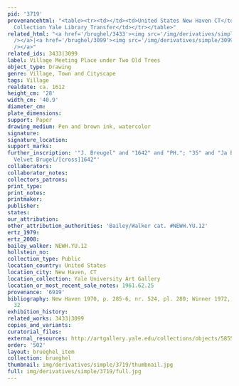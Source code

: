 ```yaml
---
pid: '3719'
provenancehtml: "<table><tr><td></td><td>United States New Haven CT</td><td>Egmont
  Collection Yale Library Transfer</td></tr></table>"
related_html: "<a href='/brughel/3433'><img src='/img/derivatives/simple/3433/thumbnail.jpg'
  /></a>|<a href='/brughel/3099'><img src='/img/derivatives/simple/3099/thumbnail.jpg'
  /></a>"
related_ids: 3433|3099
label: Village Meeting Place under Two Old Trees
object_type: Drawing
genre: Village, Town and Cityscape
tags: Village
realdate: ca. 1612
height_cm: '28'
width_cm: '40.9'
diameter_cm:
plate_dimensions:
support: Paper
drawing_medium: Pen and brown ink, watercolor
signature:
signature_location:
support_marks:
further_inscription: '"J. Breugel" and "1642" and "PH."; "35" and "Ja Brugel called
  Velvet Brugel/[cross]1642"'
collaborators:
collaborator_notes:
collectors_patrons:
print_type:
print_notes:
printmaker:
publisher:
states:
our_attribution:
other_attribution_authorities: 'Bailey/Walker cat. #NEWH.YU.12'
ertz_1979:
ertz_2008:
bailey_walker: NEWH.YU.12
hollstein_no:
collection_type: Public
location_country: United States
location_city: New Haven, CT
location_collection: Yale University Art Gallery
location_or_most_recent_sale_notes: 1961.62.25
provenance: '6919'
bibliography: New Haven 1970, p. 285-6, nr. 524, pl. 280; Winner 1972, p. 150, fig.
  32
exhibition_history:
related_works: 3433|3099
copies_and_variants:
curatorial_files:
external_resources: http://artgallery.yale.edu/collections/objects/58557
order: '502'
layout: brueghel_item
collection: brueghel
thumbnail: img/derivatives/simple/3719/thumbnail.jpg
full: img/derivatives/simple/3719/full.jpg
---
```

